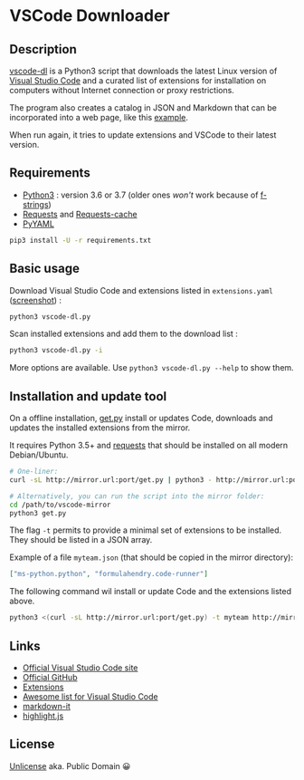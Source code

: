 # VSCode Downloader

## Description

[vscode-dl](https://rene-d.github.io/vscode-dl) is a Python3 script that downloads the latest Linux version of [Visual Studio Code](http://code.visualstudio.com) and a curated list of extensions for installation on computers without Internet connection or proxy restrictions.

The program also creates a catalog in JSON and Markdown that can be incorporated into a web page, like this [example](https://rene-d.github.io/dl-vscode/demo/).

When run again, it tries to update extensions and VSCode to their latest version.

## Requirements

* [Python3](https://www.python.org/downloads) : version 3.6 or 3.7 (older ones *won't* work because of [f-strings](https://www.python.org/dev/peps/pep-0498))
* [Requests](http://python-requests.org) and [Requests-cache](https://github.com/reclosedev/requests-cache)
* [PyYAML](https://pyyaml.org)

```bash
pip3 install -U -r requirements.txt
```

## Basic usage

Download Visual Studio Code and extensions listed in `extensions.yaml` ([screenshot](http://rene-d.github.io/vscode-dl/screenshot.html)) :
```bash
python3 vscode-dl.py
```

Scan installed extensions and add them to the download list :
```bash
python3 vscode-dl.py -i
```

More options are available. Use `python3 vscode-dl.py --help` to show them.

## Installation and update tool

On a offline installation, [get.py](get.py) install or updates Code, downloads and updates the installed extensions from the mirror.

It requires Python 3.5+ and [requests](http://python-requests.org) that should be installed on all modern Debian/Ubuntu.

```bash
# One-liner:
curl -sL http://mirror.url:port/get.py | python3 - http://mirror.url:port/

# Alternatively, you can run the script into the mirror folder:
cd /path/to/vscode-mirror
python3 get.py
```

The flag `-t` permits to provide a minimal set of extensions to be installed. They should be listed in a JSON array.

Example of a file `myteam.json` (that should be copied in the mirror directory):
```JSON
["ms-python.python", "formulahendry.code-runner"]
```

The following command wil install or update Code and the extensions listed above.
```bash
python3 <(curl -sL http://mirror.url:port/get.py) -t myteam http://mirror.url:port/
```

## Links

* [Official Visual Studio Code site](https://code.visualstudio.com/)
* [Official GitHub](https://github.com/microsoft/vscode)
* [Extensions](https://marketplace.visualstudio.com/vscode)
* [Awesome list for Visual Studio Code](https://github.com/viatsko/awesome-vscode)
* [markdown-it](https://github.com/markdown-it/markdown-it)
* [highlight.js](https://github.com/isagalaev/highlight.js)

## License

[Unlicense](http://unlicense.org) aka. Public Domain 😀
